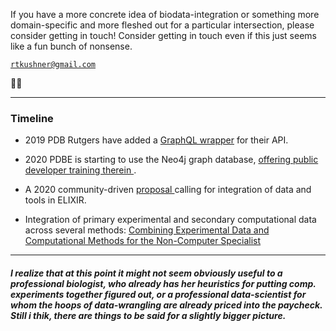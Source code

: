 
If you have a more concrete idea of biodata-integration or something more domain-specific and more fleshed out for a particular intersection, please consider getting in touch! Consider getting in touch even if this just seems like a fun bunch of nonsense.

[``rtkushner@gmail.com`` ](mailto:rtkushner@gmail.com?subject=Biological+Data+Integration) 

🌾🦋

---
### Timeline

+ 2019 PDB Rutgers  have added a [ GraphQL  wrapper](https://www.rcsb.org/pages/webservices) for their API.
+ 2020 PDBE is starting to use the Neo4j graph database, [ offering public developer training therein ](https://www.ebi.ac.uk/training/events/2020/mining-pdbe-and-pdbe-kb-using-graph-database).
+ A 2020 community-driven [ proposal ](https://f1000research.com/articles/9-278/v1) calling for integration of data and tools in ELIXIR. 

+  Integration of primary experimental and secondary computational data across several methods: [ Combining Experimental Data and Computational Methods for the Non-Computer Specialist ](#https://www.mdpi.com/1420-3049/25/20/4783)
___



##### I realize that at this point it might not seem obviously useful to a professional biologist, who already has her heuristics for putting comp. experiments together figured out, or a professional data-scientist for whom the hoops of data-wrangling are already priced into the paycheck. Still i thik, there are things to be said for a slightly bigger picture.



